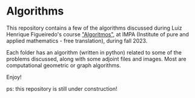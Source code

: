 # Algorithms

This repository contains a few of the algorithms discussed during Luiz Henrique Figueiredo's course ["Algoritmos"](https://lhf.impa.br/cursos/algo/trabalhos.html), at IMPA (Institute of pure and applied mathematics - free translation), during fall 2023. 

Each folder has an algorithm (written in python) related to some of the problems discussed, along with some adjoint files and images. Most are computational geometric or graph algorithms.

Enjoy!

ps: this repository is still under construction!
